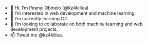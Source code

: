 - 👋 Hi, I’m Ifeanyi Obinelo (@kz4killua)
- 👀 I’m interested in web development and machine learning.
- 🌱 I’m currently learning C#.
- 💞️ I’m looking to collaborate on both machine learning and web development projects.
- 📫 Tweet me @kz4killua.

<!---
kz4killua/kz4killua is a ✨ special ✨ repository because its `README.md` (this file) appears on your GitHub profile.
You can click the Preview link to take a look at your changes.
--->
